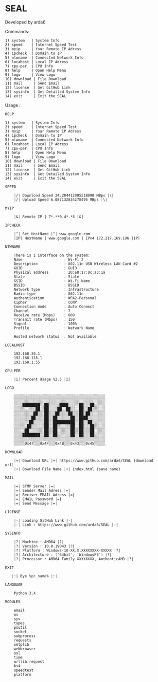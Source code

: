 # SEAL


Developed by arda6 

Commands:

    1) system   | System Info
    2) speed    | Internet Speed Test
    3) myip     | Your Remote IP Adress
    4) ipcheck  | Domain to IP
    5) ntwname  | Connected Network Info
    6) locahost | Local IP Adress
    7) cpu-per  | CPU Info
    8) help     | Open Help Menu
    9) logo     | View Logo
    10) download | File Download
    11) mail     | Send Email
    12) license  | Get GitHub Link
    13) sysinfo  | Get Detailed System Info
    14) exit     | Exit the SEAL


Usage :

    HELP

    1) system   | System Info
    2) speed    | Internet Speed Test
    3) myip     | Your Remote IP Adress
    4) ipcheck  | Domain to IP
    5) ntwname  | Connected Network Info
    6) locahost | Local IP Adress
    7) cpu-per  | CPU Info
    8) help     | Open Help Menu
    9) logo     | View Logo
    10) download | File Download
    11) mail     | Send Email
    12) license  | Get GitHub Link
    13) sysinfo  | Get Detailed System Info
    14) exit     | Exit the SEAL

    SPEED 

        |/| Download Speed 24.204412005518098 MBps |\|
        |/| Upload Speed 6.087132834278495 MBps |\|
    
    MYIP

        |&| Remote IP | 7*.**0.4*.*8 |&|
    
    IPCHECK

        |^| Set HostName |^| www.google.com
        |IP| HostName | www.google.com | IPv4 172.217.169.196 |IP|
    
    NTWNAME

        There is 1 interface on the system:
        Name                   : Wi-Fi 2
        Description            : 802.11n USB Wireless LAN Card #2
        GUID                   : GUID
        Physical address       : 20:e0:17:0c:a3:1a
        State                  : State
        SSID                   : Wi-Fi Name
        BSSID                  : BSSID
        Network type           : Infrastructure
        Radio type             : 802.11n
        Authentication         : WPA2-Personal
        Cipher                 : CCMP
        Connection mode        : Auto Connect
        Channel                : 7
        Receive rate (Mbps)    : 600
        Transmit rate (Mbps)   : 150
        Signal                 : 100%
        Profile                : Network Name

        Hosted network status  : Not available 

    LOCALHOST

        192.168.30.1
        192.168.118.1 
        192.168.1.55

    CPU-PER

        |i| Percent Usage %2.5 |i|

    LOGO

        ░░░░░░░░░░░░░░░░░░░░░░░░░░░░░░░░░░░░░░░░░░
        ░░░░░░░░░░░░░░░░░░░░░░░░░░░░░░░░░░░░░░░░░░
        ░░░░████████░░██░░░░░████░░░░░██░░░██░░░░░
        ░░░░░░░░░░██░░██░░░░██░░██░░░░██░░██░░░░░░
        ░░░░░░░░░██░░░██░░░██░░░░██░░░██░██░░░░░░░
        ░░░░░░░░██░░░░██░░██░░░░░░██░░████░░░░░░░░
        ░░░░░░░██░░░░░██░░██████████░░██░░██░░░░░░
        ░░░░░░██░░░░░░██░░██░░░░░░██░░██░░░██░░░░░
        ░░░░░██░░░░░░░██░░██░░░░░░██░░██░░░██░░░░░
        ░░░░████████░░██░░██░░░░░░██░░██░░░██░░░░░
        ░░░░░░░░░░░░░░░░░░░░░░░░░░░░░░░░░░░░░░░░░░
        ░░░░░0x47░░░0x4F░░░0x4B░░░0x43░░░0x45░░░░░

    DOWNLOAD

        |+| Download URL |+| https://www.github.com/arda6/SEAL (download url)
        |+| Download File Name |+| index.html (save name)

    MAIL 

        |=| STMP Server |=|
        |=| Sender Mail Adress |=|
        |=| Reciver EMAIL Adress |=|
        |=| EMAIL Password |=|
        |=| Send Message |=|   

    LICENSE 

        |-| Loading GitHub Link |-|
        |-| Link : https://www.github.com/arda6/SEAL |-|

    SYSINFO 

        |?| Machine : AMD64 |?|
        |?| Version : 10.0.19043 |?|
        |?| Platform : Windows-10-XX.X.XXXXXXXX-XXXXX |?|
        |?| Architecture : ('64bit', 'WindowsPE') |?|
        |?| Processor : AMD64 Family XXXXXXXX, AuthenticAMD |?|

    EXIT 

       |:| Bye %pc_name% |:|

    LANGUAGE

        Python 3.X 

    MODULES

        email
        os
        sys
        types
        psutil
        socket
        subprocess
        requests
        smtplib
        webbrowser
        ssl
        time
        urllib.request
        bs4
        speedtest
        platform
 
